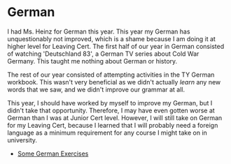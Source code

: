 <html>
<h1>German</h1>
<body>
  <p>I had Ms. Heinz for German this year. This year my German has unquestionably not improved, which is a shame because I am doing it at higher level for Leaving Cert. The first half of our year in German consisted of watching 'Deutschland 83', a German TV series about Cold War Germany. This taught me nothing about German or history.</p>
  <p>The rest of our year consisted of attempting activities in the TY German workbook. This wasn't very beneficial as we didn't actually <em>learn</em> any new words that we saw, and we didn't improve our grammar at all.</p>
  <p>This year, I should have worked by myself to improve my German, but I didn't take that opportunity. Therefore, I may have even gotten worse at German than I was at Junior Cert level. However, I will still take on German for my Leaving Cert, because I learned that I will probably need a foreign language as a minimum requirement for any course I might take on in university.</p>
  <ul><li><a href = "/pictures/german.pdf" target = "_blank">Some German Exercises</a></li></ul>
</body>
</html>
